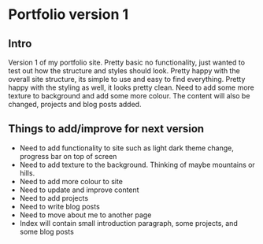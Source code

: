 # Portfolio version 1 

## Intro 
Version 1 of my portfolio site. Pretty basic no functionality, just wanted to test out how the structure and styles should look. 
Pretty happy with the overall site structure, its simple to use and easy to find everything. 
Pretty happy with the styling as well, it looks pretty clean. Need to add some more texture to background and add some more colour.
The content will also be changed, projects and blog posts added.

## Things to add/improve for next version
- Need to add functionality to site such as light dark theme change, progress bar on top of screen 
- Need to add texture to the background. Thinking of maybe mountains or hills. 
- Need to add more colour to site 
- Need to update and improve content 
- Need to add projects 
- Need to write blog posts 
- Need to move about me to another page 
- Index will contain small introduction paragraph, some projects, and some blog posts
